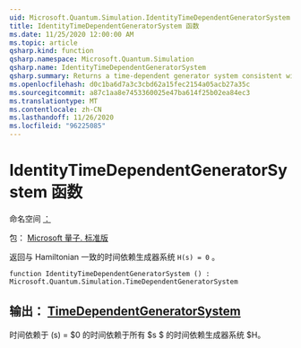 ```yaml
---
uid: Microsoft.Quantum.Simulation.IdentityTimeDependentGeneratorSystem
title: IdentityTimeDependentGeneratorSystem 函数
ms.date: 11/25/2020 12:00:00 AM
ms.topic: article
qsharp.kind: function
qsharp.namespace: Microsoft.Quantum.Simulation
qsharp.name: IdentityTimeDependentGeneratorSystem
qsharp.summary: Returns a time-dependent generator system consistent with the Hamiltonian `H(s) = 0`.
ms.openlocfilehash: d0c1ba6d7a3c3cbd62a15fec2154a05acb27a35c
ms.sourcegitcommit: a87c1aa8e7453360025e47ba614f25b02ea84ec3
ms.translationtype: MT
ms.contentlocale: zh-CN
ms.lasthandoff: 11/26/2020
ms.locfileid: "96225085"
---
```

# <a name="identitytimedependentgeneratorsystem-function"></a>IdentityTimeDependentGeneratorSystem 函数

命名空间 [：](xref:Microsoft.Quantum.Simulation)

包： [Microsoft 量子. 标准版](https://nuget.org/packages/Microsoft.Quantum.Standard)


返回与 Hamiltonian 一致的时间依赖生成器系统 `H(s) = 0` 。

```qsharp
function IdentityTimeDependentGeneratorSystem () : Microsoft.Quantum.Simulation.TimeDependentGeneratorSystem
```


## <a name="output--timedependentgeneratorsystem"></a>输出： [TimeDependentGeneratorSystem](xref:Microsoft.Quantum.Simulation.TimeDependentGeneratorSystem)

时间依赖于 (s) = $0 的时间依赖于所有 $s $ 的时间依赖生成器系统 $H。